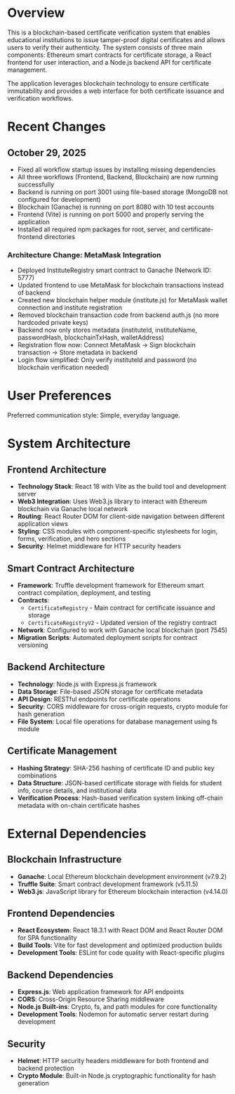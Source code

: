 # Overview

This is a blockchain-based certificate verification system that enables educational institutions to issue tamper-proof digital certificates and allows users to verify their authenticity. The system consists of three main components: Ethereum smart contracts for certificate storage, a React frontend for user interaction, and a Node.js backend API for certificate management.

The application leverages blockchain technology to ensure certificate immutability and provides a web interface for both certificate issuance and verification workflows.

# Recent Changes

## October 29, 2025
- Fixed all workflow startup issues by installing missing dependencies
- All three workflows (Frontend, Backend, Blockchain) are now running successfully
- Backend is running on port 3001 using file-based storage (MongoDB not configured for development)
- Blockchain (Ganache) is running on port 8080 with 10 test accounts
- Frontend (Vite) is running on port 5000 and properly serving the application
- Installed all required npm packages for root, server, and certificate-frontend directories

### Architecture Change: MetaMask Integration
- Deployed InstituteRegistry smart contract to Ganache (Network ID: 5777)
- Updated frontend to use MetaMask for blockchain transactions instead of backend
- Created new blockchain helper module (institute.js) for MetaMask wallet connection and institute registration
- Removed blockchain transaction code from backend auth.js (no more hardcoded private keys)
- Backend now only stores metadata (instituteId, instituteName, passwordHash, blockchainTxHash, walletAddress)
- Registration flow now: Connect MetaMask → Sign blockchain transaction → Store metadata in backend
- Login flow simplified: Only verify instituteId and password (no blockchain verification needed)

# User Preferences

Preferred communication style: Simple, everyday language.

# System Architecture

## Frontend Architecture
- **Technology Stack**: React 18 with Vite as the build tool and development server
- **Web3 Integration**: Uses Web3.js library to interact with Ethereum blockchain via Ganache local network
- **Routing**: React Router DOM for client-side navigation between different application views
- **Styling**: CSS modules with component-specific stylesheets for login, forms, verification, and hero sections
- **Security**: Helmet middleware for HTTP security headers

## Smart Contract Architecture
- **Framework**: Truffle development framework for Ethereum smart contract compilation, deployment, and testing
- **Contracts**: 
  - `CertificateRegistry` - Main contract for certificate issuance and storage
  - `CertificateRegistryV2` - Updated version of the registry contract
- **Network**: Configured to work with Ganache local blockchain (port 7545)
- **Migration Scripts**: Automated deployment scripts for contract versioning

## Backend Architecture
- **Technology**: Node.js with Express.js framework
- **Data Storage**: File-based JSON storage for certificate metadata
- **API Design**: RESTful endpoints for certificate operations
- **Security**: CORS middleware for cross-origin requests, crypto module for hash generation
- **File System**: Local file operations for database management using fs module

## Certificate Management
- **Hashing Strategy**: SHA-256 hashing of certificate ID and public key combinations
- **Data Structure**: JSON-based certificate storage with fields for student info, course details, and institutional data
- **Verification Process**: Hash-based verification system linking off-chain metadata with on-chain certificate hashes

# External Dependencies

## Blockchain Infrastructure
- **Ganache**: Local Ethereum blockchain development environment (v7.9.2)
- **Truffle Suite**: Smart contract development framework (v5.11.5)
- **Web3.js**: JavaScript library for Ethereum blockchain interaction (v4.14.0)

## Frontend Dependencies
- **React Ecosystem**: React 18.3.1 with React DOM and React Router DOM for SPA functionality
- **Build Tools**: Vite for fast development and optimized production builds
- **Development Tools**: ESLint for code quality with React-specific plugins

## Backend Dependencies
- **Express.js**: Web application framework for API endpoints
- **CORS**: Cross-Origin Resource Sharing middleware
- **Node.js Built-ins**: Crypto, fs, and path modules for core functionality
- **Development Tools**: Nodemon for automatic server restart during development

## Security
- **Helmet**: HTTP security headers middleware for both frontend and backend protection
- **Crypto Module**: Built-in Node.js cryptographic functionality for hash generation